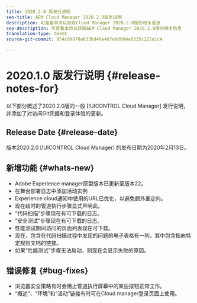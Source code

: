 ```yaml
---
title: 2020.2.0 版发行说明
seo-title: AEM Cloud Manager 2020.2.0版本说明
description: 可查看本页以获取Cloud Manager 2020.2.0版的相关信息
seo-description: 可查看本页以获取AEM Cloud Manager 2020.2.0版的相关信息
translation-type: tm+mt
source-git-commit: 854c09878a633bd46e4d7e9d604a8335c225a1c4

---
```


# 2020.1.0 版发行说明 {#release-notes-for}

以下部分概述了2020.2.0版的一般 [!UICONTROL Cloud Manager] 发行说明，并添加了对访问Git凭据和登录体验的更新。

## Release Date {#release-date}

版本2020.2.0 [!UICONTROL Cloud Manager] 的发布日期为2020年2月13日。

## 新增功能 {#whats-new}

* Adobe Experience manager原型版本已更新至版本22。
* 在舞台部署日志中添加活动实例
* Experience cloud通知中使用的URL已优化，以避免额外重定向。
* 现在超时的管道执行步骤显式声明此。
* “代码扫描”步骤现在有可下载的日志。
* “安全测试”步骤现在有可下载的日志。
* 性能测试期间访问的页面列表现在可下载。
* 现在，包含在代码扫描过程中发现的问题的电子表格有一列，其中包含指向特定规则文档的链接。
* 如果“性能测试”步骤无法启动，则现在会显示失败的原因。

## 错误修复 {#bug-fixes}

* 浏览器安全策略有时会阻止管道执行屏幕中的某些按钮正常工作。
* “概述”、“环境”和“活动”链接有时可在Cloud manager登录页面上使用。

